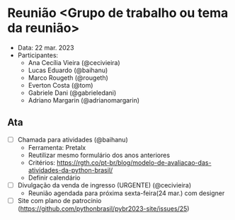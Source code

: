 # Reunião <Grupo de trabalho ou tema da reunião>

- Data: 22 mar. 2023
- Participantes:
  - Ana Cecília Vieira (@cecivieira)
  - Lucas Eduardo (@baihanu)
  - Marco Rougeth (@rougeth)
  - Everton Costa (@tom)
  - Gabriele Dani (@gabrieledani)
  - Adriano Margarin (@adrianomargarin)

## Ata

- [ ] Chamada para atividades (@baihanu)
    - Ferramenta: Pretalx
    - Reutilizar mesmo formulário dos anos anteriores
    - Critérios: https://rgth.co/pt-br/blog/modelo-de-avaliacao-das-atividades-da-python-brasil/
    - Definir calendário
- [ ] Divulgação da venda de ingresso (URGENTE) (@cecivieira)
    - Reunião agendada para próxima sexta-feira(24 mar.) com designer
- [ ] Site com plano de patrocinio (https://github.com/pythonbrasil/pybr2023-site/issues/25)